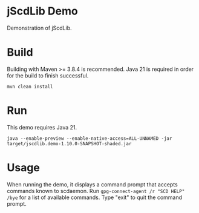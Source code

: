 # jScdLib Demo
Demonstration of jScdLib.

# Build
Building with Maven >= 3.8.4 is recommended. Java 21 is required in order for the build to finish successful.  
  
`mvn clean install`

# Run
This demo requires Java 21.  

```
java --enable-preview --enable-native-access=ALL-UNNAMED -jar target/jscdlib.demo-1.10.0-SNAPSHOT-shaded.jar
```

# Usage
When running the demo, it displays a command prompt that accepts commands known to scdaemon. Run ```gpg-connect-agent /r "SCD HELP" /bye``` for a list of available commands. Type "exit" to quit the command prompt.
